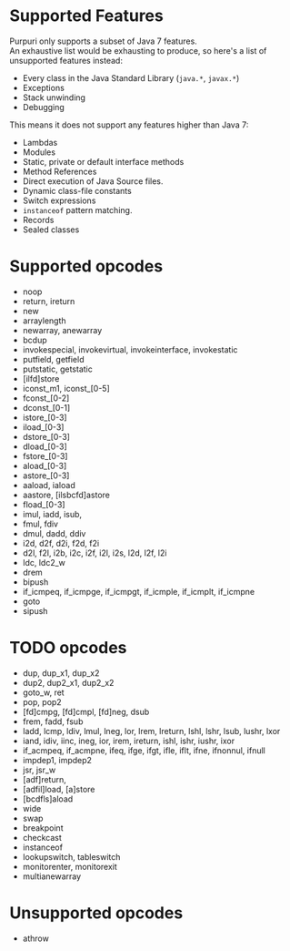 # Supported Features

Purpuri only supports a subset of Java 7 features.  
An exhaustive list would be exhausting to produce, so here's a list of unsupported features instead:

* Every class in the Java Standard Library (`java.*`, `javax.*`)
* Exceptions
* Stack unwinding
* Debugging

This means it does not support any features higher than Java 7:

* Lambdas
* Modules
* Static, private or default interface methods
* Method References
* Direct execution of Java Source files.
* Dynamic class-file constants
* Switch expressions
* `instanceof` pattern matching.
* Records
* Sealed classes

# Supported opcodes

* noop
* return, ireturn
* new
* arraylength
* newarray, anewarray
* bcdup
* invokespecial, invokevirtual, invokeinterface, invokestatic
* putfield, getfield
* putstatic, getstatic
* [ilfd]store
* iconst_m1, iconst_[0-5]
* fconst_[0-2]
* dconst_[0-1]
* istore_[0-3]
* iload_[0-3]
* dstore_[0-3]
* dload_[0-3]
* fstore_[0-3]
* aload_[0-3]
* astore_[0-3]
* aaload, iaload
* aastore, [ilsbcfd]astore
* fload_[0-3]
* imul, iadd, isub,
* fmul, fdiv
* dmul, dadd, ddiv
* i2d, d2f, d2i, f2d, f2i
* d2l, f2l, i2b, i2c, i2f, i2l, i2s, l2d, l2f, l2i
* ldc, ldc2_w
* drem
* bipush
* if_icmpeq, if_icmpge, if_icmpgt, if_icmple, if_icmplt, if_icmpne
* goto
* sipush

# TODO opcodes

* dup, dup_x1, dup_x2
* dup2, dup2_x1, dup2_x2
* goto_w, ret
* pop, pop2
* [fd]cmpg, [fd]cmpl, [fd]neg, dsub
* frem, fadd, fsub
* ladd, lcmp, ldiv, lmul, lneg, lor, lrem, lreturn, lshl, lshr, lsub, lushr, lxor
* iand, idiv, iinc, ineg, ior, irem, ireturn, ishl, ishr, iushr, ixor
* if_acmpeq, if_acmpne, ifeq, ifge, ifgt, ifle, iflt, ifne, ifnonnul, ifnull
* impdep1, impdep2
* jsr, jsr_w
* [adf]return,
* [adfil]load, [a]store
* [bcdfls]aload
* wide
* swap
* breakpoint
* checkcast
* instanceof
* lookupswitch, tableswitch
* monitorenter, monitorexit
* multianewarray

# Unsupported opcodes

* athrow


